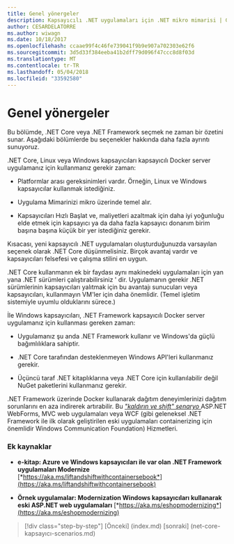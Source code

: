 ```yaml
---
title: Genel yönergeler
description: Kapsayıcılı .NET uygulamaları için .NET mikro mimarisi | Genel yönergeler
author: CESARDELATORRE
ms.author: wiwagn
ms.date: 10/18/2017
ms.openlocfilehash: ccaae99f4c46fe739041f9b9e907a702303e62f6
ms.sourcegitcommit: 3d5d33f384eeba41b2dff79d096f47ccc8d8f03d
ms.translationtype: MT
ms.contentlocale: tr-TR
ms.lasthandoff: 05/04/2018
ms.locfileid: "33592580"
---
```

# <a name="general-guidance"></a>Genel yönergeler

Bu bölümde, .NET Core veya .NET Framework seçmek ne zaman bir özetini sunar. Aşağıdaki bölümlerde bu seçenekler hakkında daha fazla ayrıntı sunuyoruz.

.NET Core, Linux veya Windows kapsayıcıları kapsayıcılı Docker server uygulamanız için kullanmanız gerekir zaman:

-   Platformlar arası gereksinimleri vardır. Örneğin, Linux ve Windows kapsayıcılar kullanmak istediğiniz.

-   Uygulama Mimarinizi mikro üzerinde temel alır.

-   Kapsayıcıları Hızlı Başlat ve, maliyetleri azaltmak için daha iyi yoğunluğu elde etmek için kapsayıcı ya da daha fazla kapsayıcı donanım birim başına başına küçük bir yer istediğiniz gerekir.

Kısacası, yeni kapsayıcılı .NET uygulamaları oluşturduğunuzda varsayılan seçenek olarak .NET Core düşünmelisiniz. Birçok avantaj vardır ve kapsayıcıları felsefesi ve çalışma stilini en uygun.

.NET Core kullanmanın ek bir faydası aynı makinedeki uygulamaları için yan yana .NET sürümleri çalıştırabilirsiniz ' dir. Uygulamanın gerekir .NET sürümlerinin kapsayıcıları yalıtmak için bu avantajı sunucuları veya kapsayıcıları, kullanmayın VM'ler için daha önemlidir. (Temel işletim sistemiyle uyumlu olduklarını sürece.)

İle Windows kapsayıcıları, .NET Framework kapsayıcılı Docker server uygulamanız için kullanması gereken zaman:

-   Uygulamanız şu anda .NET Framework kullanır ve Windows'da güçlü bağımlılıklara sahiptir.

-   .NET Core tarafından desteklenmeyen Windows API'leri kullanmanız gerekir.

-   Üçüncü taraf .NET kitaplıklarına veya .NET Core için kullanılabilir değil NuGet paketlerini kullanmanız gerekir.

.NET Framework üzerinde Docker kullanarak dağıtım deneyimlerinizi dağıtım sorunlarını en aza indirerek artırabilir. Bu [ *"kaldırın ve shift" senaryo* ](https://aka.ms/liftandshiftwithcontainersebook) ASP.NET WebForms, MVC web uygulamaları veya WCF (gibi geleneksel .NET Framework ile ilk olarak geliştirilen eski uygulamaları containerizing için önemlidir Windows Communication Foundation) Hizmetleri.

### <a name="additional-resources"></a>Ek kaynaklar

-   **e-kitap: Azure ve Windows kapsayıcıları ile var olan .NET Framework uygulamaları Modernize**
    [*https://aka.ms/liftandshiftwithcontainersebook*](https://aka.ms/liftandshiftwithcontainersebook)

-   **Örnek uygulamalar: Modernization Windows kapsayıcıları kullanarak eski ASP.NET web uygulamaları**
    [*https://aka.ms/eshopmodernizing*](https://aka.ms/eshopmodernizing)


>[!div class="step-by-step"]
[Önceki] (index.md) [sonraki] (net-core-kapsayıcı-scenarios.md)

